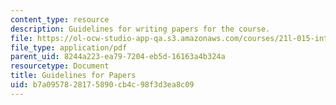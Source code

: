 ```yaml
---
content_type: resource
description: Guidelines for writing papers for the course.
file: https://ol-ocw-studio-app-qa.s3.amazonaws.com/courses/21l-015-introduction-to-media-studies-fall-2005/b7a0957828175890cb4c98f3d3ea8c09_guide_papers.pdf
file_type: application/pdf
parent_uid: 8244a223-ea79-7204-eb5d-16163a4b324a
resourcetype: Document
title: Guidelines for Papers
uid: b7a09578-2817-5890-cb4c-98f3d3ea8c09
---
```

